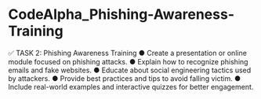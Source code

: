 # CodeAlpha_Phishing-Awareness-Training

✅ TASK 2: Phishing Awareness Training
● Create a presentation or online module focused on phishing attacks.
● Explain how to recognize phishing emails and fake websites.
● Educate about social engineering tactics used by attackers.
● Provide best practices and tips to avoid falling victim.
● Include real-world examples and interactive quizzes for better engagement.
